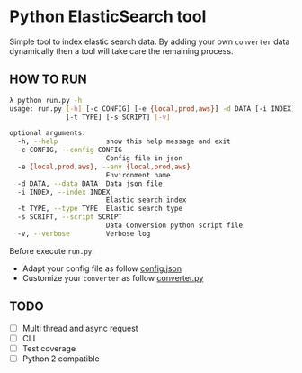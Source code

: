 # Python ElasticSearch tool

Simple tool to index elastic search data. By adding your own `converter` data dynamically then a tool will take care the remaining process.

## HOW TO RUN

```bash
λ python run.py -h
usage: run.py [-h] [-c CONFIG] [-e {local,prod,aws}] -d DATA [-i INDEX]
              [-t TYPE] [-s SCRIPT] [-v]

optional arguments:
  -h, --help            show this help message and exit
  -c CONFIG, --config CONFIG
                        Config file in json
  -e {local,prod,aws}, --env {local,prod,aws}
                        Environment name
  -d DATA, --data DATA  Data json file
  -i INDEX, --index INDEX
                        Elastic search index
  -t TYPE, --type TYPE  Elastic search type
  -s SCRIPT, --script SCRIPT
                        Data Conversion python script file
  -v, --verbose         Verbose log
```

Before execute `run.py`:

- Adapt your config file as follow [config.json](./config.json)
- Customize your `converter` as follow [converter.py](./converter.py)

## TODO

- [ ] Multi thread and async request
- [ ] CLI
- [ ] Test coverage
- [ ] Python 2 compatible
